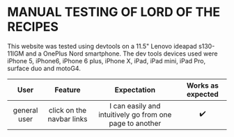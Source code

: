 # MANUAL TESTING OF LORD OF THE RECIPES

This website was tested using devtools on a 11.5" Lenovo ideapad s130-11IGM and a OnePlus Nord smartphone.
The dev tools devices used were iPhone 5, iPhone6, iPhone 6 plus, iPhone X, iPad, iPad mini, iPad Pro, surface duo and motoG4.

| User      | Feature       | Expectation  | Works as expected |
| :-------------: |:-------------:| :-----: | :-------------: |
| general user  | click on the navbar links | I can easily and intuitively go from one page to another | :heavy_check_mark: |
